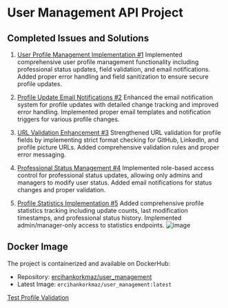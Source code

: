 # User Management API Project

## Completed Issues and Solutions
1. [User Profile Management Implementation #1](https://github.com/ErcihanK/user_management/issues/1)
   Implemented comprehensive user profile management functionality including professional status updates, field validation, and email notifications. Added proper error handling and field sanitization to ensure secure profile updates.

2. [Profile Update Email Notifications #2](https://github.com/ErcihanK/user_management/issues/2)
   Enhanced the email notification system for profile updates with detailed change tracking and improved error handling. Implemented proper email templates and notification triggers for various profile changes.

3. [URL Validation Enhancement #3](https://github.com/ErcihanK/user_management/issues/3)
   Strengthened URL validation for profile fields by implementing strict format checking for GitHub, LinkedIn, and profile picture URLs. Added comprehensive validation rules and proper error messaging.

4. [Professional Status Management #4](https://github.com/ErcihanK/user_management/issues/4)
   Implemented role-based access control for professional status updates, allowing only admins and managers to modify user status. Added email notifications for status changes and proper validation.

5. [Profile Statistics Implementation #5](https://github.com/ErcihanK/user_management/issues/5)
   Added comprehensive profile statistics tracking including update counts, last modification timestamps, and professional status history. Implemented admin/manager-only access to statistics endpoints.
![image](https://github.com/user-attachments/assets/3b23ae95-3622-4907-8306-8e61d7737f19)

## Docker Image
The project is containerized and available on DockerHub:
- Repository: [ercihankorkmaz/user_management](https://hub.docker.com/repository/docker/ercihankorkmaz/user_management)
- Latest Image: `ercihankorkmaz/user_management:latest`

[Test Profile Validation](https://github.com/ErcihanK/user_management/blob/main/tests/test_api/test_profile_management.py#L6-L23)
